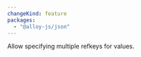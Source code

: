 ```yaml
---
changeKind: feature
packages:
  - "@alloy-js/json"
---
```


Allow specifying multiple refkeys for values.